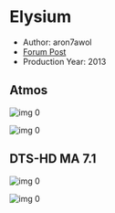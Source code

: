# Elysium

* Author: aron7awol
* [Forum Post](https://www.avsforum.com/threads/bass-eq-for-filtered-movies.2995212/post-56780018)
* Production Year: 2013

## Atmos

![img 0](https://i.imgur.com/UUbqZ3e.jpg)

![img 0](https://i.imgur.com/PkGVtQx.png)

## DTS-HD MA 7.1

![img 0](https://i.imgur.com/J7OxBhw.jpg)

![img 0](https://i.imgur.com/SDdW8Ua.png)

